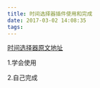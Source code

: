 ```yaml
---
title: 时间选择器插件使用和完成
date: 2017-03-02 14:08:35
tags:
---
```


[时间选择器原文地址](http://blog.csdn.net/libin_1/article/details/50706030)

1.学会使用

2.自己完成


